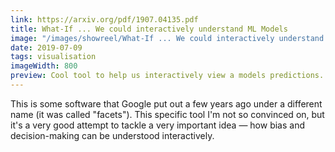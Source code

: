 ```yaml
---
link: https://arxiv.org/pdf/1907.04135.pdf
title: What-If ... We could interactively understand ML Models
image: "/images/showreel/What-If ... We could interactively understand ML Models.jpg"
date: 2019-07-09
tags: visualisation
imageWidth: 800
preview: Cool tool to help us interactively view a models predictions.
---
```


This is some software that Google put out a few years ago under a different
name (it was called "facets"). This specific tool I'm not so convinced on, but
it's a very good attempt to tackle a very important idea &mdash; how bias and
decision-making can be understood interactively.
